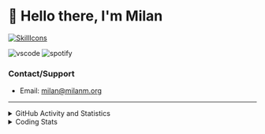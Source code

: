# 👋 Hello there, I'm Milan
[![SkillIcons](https://skillicons.dev/icons?i=js,ts,nextjs,tailwind,html,go,bash,git,nginx,prisma,kubernetes,docker,linux)](https://skillicons.dev)

![vscode](https://nocache.advaith.workers.dev?url=https://img.shields.io/endpoint?url=https://dev.discordprofiles.me/api/badge/vscode/423203831971708958)
![spotify](https://nocache.advaith.workers.dev/?url=https://img.shields.io/endpoint?url=https://milanm.org/api/spotify/shields&cacheSeconds=10)

### Contact/Support

- Email: [milan@milanm.org](mailto:milan@milanm.org)
 
---
 
<details>
  <summary>GitHub Activity and Statistics</summary>
  <img src="/github-metrics.svg" />
</details>
<details>
  <summary>Coding Stats</summary>
  <!--START_SECTION:waka-->

```txt
Bash       0 secs          ███████████████████░░░░░░   75.55 %
Docker     0 secs          ████░░░░░░░░░░░░░░░░░░░░░   16.02 %
Markdown   0 secs          ██░░░░░░░░░░░░░░░░░░░░░░░   08.43 %
```

<!--END_SECTION:waka-->
</details>
